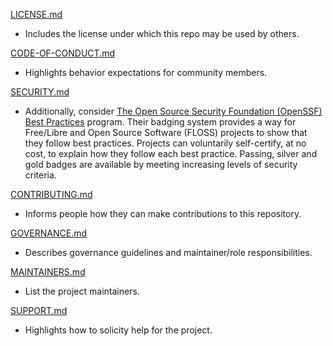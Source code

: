 [LICENSE.md](LICENSE.md)
- Includes the license under which this repo may be used by others.
     
[CODE-OF-CONDUCT.md](CODE_OF_CONDUCT.md)
- Highlights behavior expectations for community members.
     
[SECURITY.md](SECURITY.md)
- Additionally, consider [The Open Source Security Foundation (OpenSSF) Best Practices](https://www.bestpractices.dev/en) program.  Their badging system provides a way for Free/Libre and Open Source Software (FLOSS) projects to show that they follow best practices. Projects can voluntarily self-certify, at no cost, to explain how they follow each best practice.  Passing, silver and gold badges are available by meeting increasing levels of security criteria.
     
[CONTRIBUTING.md](CONTRIBUTING.md) 
 - Informs people how they can make contributions to this repository.
     
<!--
TODO

DEI.md
  - Describes how the project will embrace Diversity, Equity, and Inclusion principles.)
  - This template was inspired by the All In Open Source and the CHAOSS Project DEI Initiative https://github.com/AllInOpenSource/ProjectBadging/blob/main/DEI.md.)
  - Including this template and fulfilling its requirements may allow you to badge https://github.com/AllInOpenSource/ProjectBadging your project as a DEI-friendly project.)
-->

[GOVERNANCE.md](GOVERNANCE.md)
- Describes governance guidelines and maintainer/role responsibilities.
     
[MAINTAINERS.md](MAINTAINERS.md)
- List the project maintainers.
     
[SUPPORT.md](SUPPORT.md)
- Highlights how to solicity help for the project.

<!--
TODO: not implemented GUIDING_PRINCIPLES.md 
  - Contains the project vision, values and principles and how we apply them in making decisions.) 
-->

<!--
TODO: not implemented ROADMAP.md
-->

<!--
TODO: not implemented MEETING_SCHEDULE.md
-->

